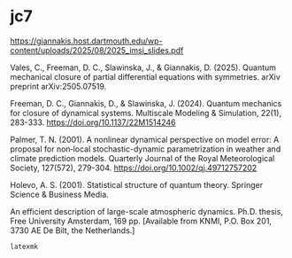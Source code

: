 # jc7

https://giannakis.host.dartmouth.edu/wp-content/uploads/2025/08/2025_imsi_slides.pdf

Vales, C., Freeman, D. C., Slawinska, J., & Giannakis,
D. (2025). Quantum mechanical closure of partial differential
equations with symmetries. arXiv preprint arXiv:2505.07519.

Freeman, D. C., Giannakis, D., & Slawinska, J. (2024). Quantum
mechanics for closure of dynamical systems. Multiscale Modeling &
Simulation, 22(1), 283-333. https://doi.org/10.1137/22M1514246

Palmer, T. N. (2001). A nonlinear dynamical perspective on model
error: A proposal for non‐local stochastic-dynamic parametrization in
weather and climate prediction models. Quarterly Journal of the Royal
Meteorological Society, 127(572),
279-304. https://doi.org/10.1002/qj.49712757202

Holevo, A. S. (2001). Statistical structure of quantum
theory. Springer Science & Business Media.

An efficient description of large-scale atmospheric
dynamics. Ph.D. thesis, Free University Amsterdam, 169 pp. [Available
from KNMI, P.O. Box 201, 3730 AE De Bilt, the Netherlands.]

```
latexmk
```
